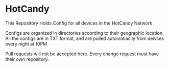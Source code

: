 # HotCandy
This Repository Holds Config for all devices in the HotCandy Network

Configs are organized in directories according to their geographic location. All the configs are in TXT format, and are pulled automatiaclly from deivces every night at 10PM

Pull requests will not be accepted here. Every change request must have their own repository.
